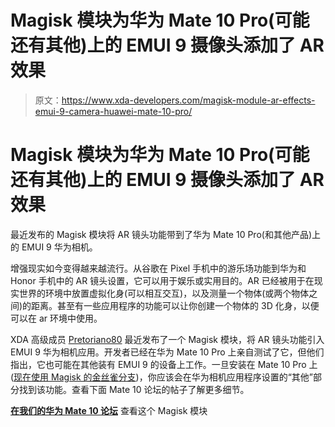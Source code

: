 # Magisk 模块为华为 Mate 10 Pro(可能还有其他)上的 EMUI 9 摄像头添加了 AR 效果

> 原文：<https://www.xda-developers.com/magisk-module-ar-effects-emui-9-camera-huawei-mate-10-pro/>

# Magisk 模块为华为 Mate 10 Pro(可能还有其他)上的 EMUI 9 摄像头添加了 AR 效果

最近发布的 Magisk 模块将 AR 镜头功能带到了华为 Mate 10 Pro(和其他产品)上的 EMUI 9 华为相机。

增强现实如今变得越来越流行。从谷歌在 Pixel 手机中的游乐场功能到华为和 Honor 手机中的 AR 镜头设置，它可以用于娱乐或实用目的。AR 已经被用于在现实世界的环境中放置虚拟化身(可以相互交互)，以及测量一个物体(或两个物体之间)的距离。甚至有一些应用程序的功能可以让你创建一个物体的 3D 化身，以便可以在 ar 环境中使用。

XDA 高级成员 [Pretoriano80](https://forum.xda-developers.com/member.php?u=2642882) 最近发布了一个 Magisk 模块，将 AR 镜头功能引入 EMUI 9 华为相机应用。开发者已经在华为 Mate 10 Pro 上亲自测试了它，但他们指出，它也可能在其他装有 EMUI 9 的设备上工作。一旦安装在 Mate 10 Pro 上([现在使用 Magisk 的金丝雀分支](https://www.xda-developers.com/magisk-canary-root-huawei-honor-devices-emui-9/))，你应该会在华为相机应用程序设置的“其他”部分找到该功能。查看下面 Mate 10 论坛的帖子了解更多细节。

[**在我们的华为 Mate 10 论坛**](https://forum.xda-developers.com/mate-10/themes/magisk-module-ar-effects-huawei-camera-t3885687) 查看这个 Magisk 模块